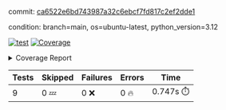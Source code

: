 commit: [ca6522e6bd743987a32c6ebcf7fd817c2ef2dde1](https://github.com/rcmdnk/inherit-docstring/tree/ca6522e6bd743987a32c6ebcf7fd817c2ef2dde1)

condition: branch=main, os=ubuntu-latest, python_version=3.12

[![test](https://github.com/rcmdnk/inherit-docstring/actions/workflows/test.yml/badge.svg)](https://github.com/rcmdnk/inherit-docstring/actions/runs/6684429400)
<a href="https://github.com/rcmdnk/inherit-docstring/blob/ca6522e6bd743987a32c6ebcf7fd817c2ef2dde1/README.md"><img alt="Coverage" src="https://img.shields.io/badge/Coverage-100%25-brightgreen.svg" /></a><details><summary>Coverage Report </summary><table><tr><th>File</th><th>Stmts</th><th>Miss</th><th>Cover</th></tr><tbody><tr><td><b>TOTAL</b></td><td><b>77</b></td><td><b>0</b></td><td><b>100%</b></td></tr></tbody></table></details>

| Tests | Skipped | Failures | Errors | Time |
| ----- | ------- | -------- | -------- | ------------------ |
| 9 | 0 :zzz: | 0 :x: | 0 :fire: | 0.747s :stopwatch: |

